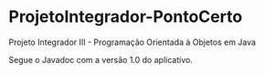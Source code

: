 # ProjetoIntegrador-PontoCerto
Projeto Integrador III - Programação Orientada à Objetos em Java

Segue o Javadoc com a versão 1.0 do aplicativo.
